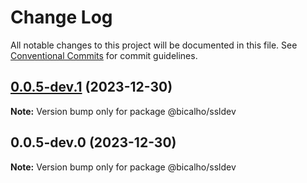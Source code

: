 # Change Log

All notable changes to this project will be documented in this file.
See [Conventional Commits](https://conventionalcommits.org) for commit guidelines.

## [0.0.5-dev.1](https://github.com/jacksonbicalho/bicalho-monorepo/compare/@bicalho/ssldev@0.0.5-dev.0...@bicalho/ssldev@0.0.5-dev.1) (2023-12-30)

**Note:** Version bump only for package @bicalho/ssldev

## 0.0.5-dev.0 (2023-12-30)

**Note:** Version bump only for package @bicalho/ssldev
